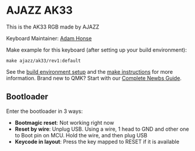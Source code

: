 # AJAZZ AK33

This is the AK33 RGB made by AJAZZ

Keyboard Maintainer: [Adam Honse](https://github.com/CalcProgrammer1)

Make example for this keyboard (after setting up your build environment):

    make ajazz/ak33/rev1:default

See the [build environment setup](https://docs.qmk.fm/#/getting_started_build_tools) and the [make instructions](https://docs.qmk.fm/#/getting_started_make_guide) for more information. Brand new to QMK? Start with our [Complete Newbs Guide](https://docs.qmk.fm/#/newbs).

## Bootloader

Enter the bootloader in 3 ways:

* **Bootmagic reset**: Not working right now
* **Reset by wire**: Unplug USB. Using a wire, 1 head to GND and other one to Boot pin on MCU. Hold the wire, and then plug USB
* **Keycode in layout**: Press the key mapped to RESET if it is available
